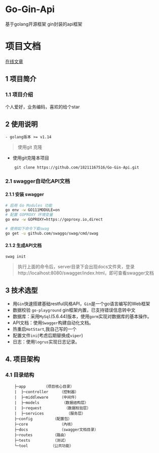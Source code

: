 
# Go-Gin-Api
基于golang开源框架 gin封装的api框架

# 项目文档

[在线文章](https://juejin.cn/user/2313028196368445/posts)
## 1 项目简介

### 1.1 项目介绍

个人爱好，业务编码，喜欢的给个star
## 2 使用说明

```
- golang版本 >= v1.14
```
> 使用git 克隆

- 使用git克隆本项目
```git
    git clone https://github.com/18211167516/Go-Gin-Api.git
```
### 2.1 swagger自动化API文档

#### 2.1.1 安装 swagger
```bash
# 启用 Go Modules 功能
go env -w GO111MODULE=on 
# 配置 GOPROXY 环境变量
go env -w GOPROXY=https://goproxy.io,direct

# 使用如下命令下载swag
go get -u github.com/swaggo/swag/cmd/swag
```

#### 2.1.2 生成API文档

```
swag init
```

> 执行上面的命令后，server目录下会出现docs文件夹，登录http://localhost:8080/swagger/index.html，即可查看swagger文档
## 3 技术选型

- 用`Gin`快速搭建基础restful风格API，`Gin`是一个go语言编写的Web框架
- 数据校验 `go-playground` gin框架内置，已支持错误信息转中文
- 数据库：采用`MySql`(5.6.44)版本，使用`gorm`实现对数据库的基本操作。
- API文档：使用`Swagger`构建自动化文档。
- 热重启`HotStart`,我自己写的一个
- 配置文件`ini`(考虑后期替换成`viper`)
- 日志：使用`logrus`实现日志记录。

## 4. 项目架构
### 4.1 目录结构

```
    ├─app  	     （项目核心目录）
    |  ├─controller     （控制器）
    |  ├─middleware     （中间件）
    |  ├─models          （数据结构层）
    |  ├─request          （数据校验层）
    |  ├─services          （服务层）
    ├─config         （配置包）
    ├─core  	        （內核）
    ├─docs  	        （swagger文档目录）
    ├─routes         （路由）
    ├─tests          （测试）
    └─tool	        （公共功能）

```


